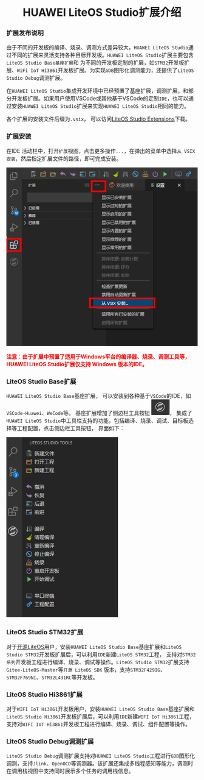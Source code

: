 <!-- markdownlint-disable MD033 MD041-->
<p align="center">
  <h1 align="center">HUAWEI LiteOS Studio扩展介绍</h1>
</p>

### 扩展发布说明

由于不同的开发板的编译、烧录、调测方式差异较大，`HUAWEI LiteOS Studio`通过不同的扩展来灵活支持各种目标开发板。`HUAWEI LiteOS Studio`扩展主要包含`LiteOS Studio Base基座扩展`和
为不同的开发板定制的扩展，如`STM32`开发板扩展、`WiFi IoT Hi3861`开发板扩展。为实现`GDB`图形化调测能力，还提供了`LiteOS Studio Debug`调测扩展。

在`HUAWEI LiteOS Studio`集成开发环境中已经预置了基座扩展，调测扩展，和部分开发板扩展。如果用户使用VSCode或其他基于VSCode的定制`IDE`，也可以通过安装`HUAWEI LiteOS Studio`扩展来实现`HUAWEI LiteOS Studio`相同的能力。

各个扩展的安装文件后缀为`.vsix`， 可以访问[LiteOS Studio Extensions](https://gitee.com/LiteOS/LiteOS_Studio/releases/V1.45.1)下载。

### 扩展安装

在IDE 活动栏中，打开`扩展`视图，点击更多操作`...`，在弹出的菜单中选择`从 VSIX 安装`，然后指定扩展文件的路径，即可完成安装。

![avatar](images/extensionsInstall.png)

**<font color='red'>注意：由于扩展中预置了适用于Windows平台的编译器、烧录、调测工具等，HUAWEI LiteOS Studio扩展仅支持 Windows 版本的IDE。</font><bont>**

### LiteOS Studio Base扩展

`HUAWEI LiteOS Studio Base`基座扩展， 可以安装到各种基于`VSCode`的IDE，如`VSCode-Huawei`、`WeCode`等。 基座扩展增加了侧边栏工具按钮 ![avatar](images/sidebar_tools.png)， 集成了`HUAWEI LiteOS Studio`中工具栏支持的功能，包括编译、烧录、调试、目标板选择等工程配置，点击侧边栏工具按钮， 界面如下：

![avatar](images/toolsview.png)

### LiteOS Studio STM32扩展

对于[开源LiteOS](https://gitee.com/LiteOS/LiteOS)用户，安装`HUAWEI LiteOS Studio Base`基座扩展和`LiteOS Studio STM32`开发板扩展后，可以利用`IDE`新建`LiteOS STM32`工程， 支持对`STM32系列`开发板工程进行编译、烧录、调试等操作。`LiteOS Studio STM32`扩展支持`Gitee-LiteOS-Master`等`开源 LiteOS SDK` 版本，支持`STM32F429IG`、`STM32F769NI`、`STM32L431RC`等开发板。

### LiteOS Studio Hi3861扩展

对于`WIFI IoT Hi3861`开发板用户，安装`HUAWEI LiteOS Studio Base`基座扩展和`LiteOS Studio Hi3861`开发板扩展后，可以利用`IDE`新建`WIFI IoT Hi3861`工程，支持对`WIFI IoT Hi3861`开发板工程进行编译、烧录、调试、组件配置等操作。

### LiteOS Studio Debug调测扩展

`LiteOS Studio Debug`调测扩展支持对`HUAWEI LiteOS Studio`工程进行`GDB`图形化调测，支持`Jlink`、`OpenOCD`等调测器。该扩展还集成多线程感知等能力，调测时在调用栈视图中支持同时展示多个任务的调用栈信息。